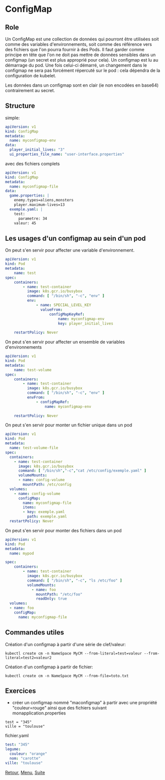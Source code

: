 # ConfigMap
## Role
Un ConfigMap est une collection de données qui pourront être utilisées soit comme des variables d'environnements, soit comme des référence vers des fichiers que l'on pourra fournir à des Pods.
Il faut garder comme principe en tête que l'on ne doit pas mettre de données sensibles dans un configmap (un secret est plus approprié pour cela).
Un configmap est lu au démarrage du pod. Une fois celui-ci démarré, un changement dans le configmap ne sera pas forcément répercuté sur le pod : cela dépendra de la configuration de kubelet.

Les données dans un configmap sont en clair (ie non encodées en base64) contrairement au secret.

## Structure
simple:
```yaml
apiVersion: v1
kind: ConfigMap
metadata:
  name: myconfigmap-env
data:
  player_initial_lives: "3"
  ui_properties_file_name: "user-interface.properties"
```
avec des fichiers complets 
```yaml
apiVersion: v1
kind: ConfigMap
metadata:
  name: myconfigmap-file
data:
  game.properties: |
    enemy.types=aliens,monsters
    player.maximum-lives=13
  exemple.yaml: |
    test:
      parametre: 34
    valeur: 45
```
## Les usages d'un configmap au sein d'un pod
On peut s'en servir pour affecter une variable d'environnement.
```yaml
apiVersion: v1
kind: Pod
metadata:
    name: test
spec:
    containers:
        - name: test-container
          image: k8s.gcr.io/busybox
          command: [ "/bin/sh", "-c", "env" ]
          env:
              - name: SPECIAL_LEVEL_KEY
                valueFrom:
                    configMapKeyRef:
                        name: myconfigmap-env
                        key: player_initial_lives
                        
    restartPolicy: Never
``` 
On peut s'en servir pour affecter un ensemble de variables d'environnements
```yaml
apiVersion: v1
kind: Pod
metadata:
    name: test-volume
spec:
    containers:
        - name: test-container
          image: k8s.gcr.io/busybox
          command: [ "/bin/sh", "-c", "env" ]
          envFrom:
              - configMapRef:
                  name: myconfigmap-env
                        
    restartPolicy: Never
```
On peut s'en servir pour monter un fichier unique dans un pod
```yaml
apiVersion: v1
kind: Pod
metadata:
  name: test-volume-file
spec:
  containers:
    - name: test-container
      image: k8s.gcr.io/busybox
      command: [ "/bin/sh","-c","cat /etc/config/exemple.yaml" ]
      volumeMounts:
      - name: config-volume
        mountPath: /etc/config
  volumes:
    - name: config-volume
      configMap:
        name: myconfigmap-file
        items:
        - key: exemple.yaml
          path: exemple.yaml
  restartPolicy: Never
```
On peut s'en servir pour monter des fichiers dans un pod
```yaml
apiVersion: v1
kind: Pod
metadata:
  name: mypod

spec:
    containers:
        - name: test-container
          image: k8s.gcr.io/busybox
          command: [ "/bin/sh", "-c", "ls /etc/foo" ]
          volumeMounts:
            - name: foo
              mountPath: "/etc/foo"
              readOnly: true
  volumes:
  - name: foo
    configMap:
      name: myconfigmap-file
```

## Commandes utiles
Création d'un configmap à partir d'une série de clef/valeur:
```
kubectl create cm -n NameSpace MyCM --from-literal=test=valeur --from-literal=test2=valeur2
```

Création d'un configmap à partir de fichier:
```
kubectl create cm -n NameSpace MyCM --from-file=toto.txt
```
## Exercices
- créer un configmap nommé "maconfigmap" à partir avec une propriété "couleur=rouge" ainsi que des fichiers suivant
monapplication.properties
```properties
test = "345"
ville = "toulouse"
```

fichier.yaml
```yaml
test: "345"
legume:
  couleur: "orange"
  nom: "carotte"
ville: "toulouse"
```

[Retour](https://obeyler.github.io/Formation-K8S/Chapitres/LabelAnnotation.html), [Menu](https://obeyler.github.io/Formation-K8S/), [Suite](https://obeyler.github.io/Formation-K8S/Chapitres/Secret.html)
